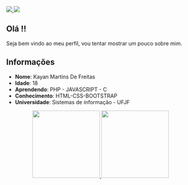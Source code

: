 <div>
    <a target='_blank' href="https://twitter.com/kayanmartins2">
        <img src="https://img.shields.io/badge/Twitter-1DA1F2?style=for-the-badge&logo=twitter&logoColor=white">
    </a>
    <a target='_blank' href="https://www.instagram.com/kayan_martins_/">
        <img src="https://img.shields.io/badge/Instagram-E4405F?style=for-the-badge&logo=instagram&logoColor=white">
    </a>
</div>

## Olá !!

Seja bem vindo ao meu perfil, vou tentar mostrar um pouco sobre mim.

## Informações
  
  * **Nome**: Kayan Martins De Freitas     
  * **Idade**: 18
  * **Aprendendo**: PHP - JAVASCRIPT - C
  * **Conhecimento**: HTML-CSS-BOOTSTRAP
  * **Universidade**: Sistemas de informação - UFJF

<div align="center">
  <a href="https://github.com/Kaymartins">
  <img height="180em" src="https://github-readme-stats.vercel.app/api?username=Kaymartins&show_icons=true&theme=dark&include_all_commits=true&count_private=true"/>
  <img height="180em" src="https://github-readme-stats.vercel.app/api/top-langs/?username=Kaymartins&layout=compact&langs_count=7&count_private=true&theme=dark"/>
</div>

